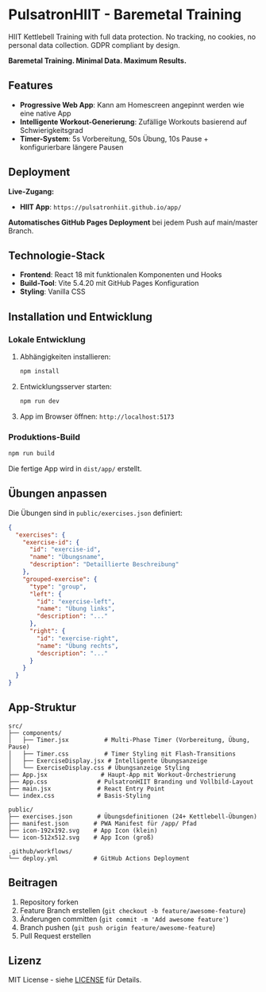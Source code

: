# PulsatronHIIT - Baremetal Training

HIIT Kettlebell Training with full data protection. No tracking, no cookies, no personal data collection. GDPR compliant by design.

**Baremetal Training. Minimal Data. Maximum Results.**

## Features

- **Progressive Web App**: Kann am Homescreen angepinnt werden wie eine native App
- **Intelligente Workout-Generierung**: Zufällige Workouts basierend auf Schwierigkeitsgrad
- **Timer-System**: 5s Vorbereitung, 50s Übung, 10s Pause + konfigurierbare längere Pausen

## Deployment

**Live-Zugang:**
- **HIIT App**: `https://pulsatronhiit.github.io/app/`

**Automatisches GitHub Pages Deployment** bei jedem Push auf main/master Branch.

## Technologie-Stack

- **Frontend**: React 18 mit funktionalen Komponenten und Hooks
- **Build-Tool**: Vite 5.4.20 mit GitHub Pages Konfiguration
- **Styling**: Vanilla CSS

## Installation und Entwicklung

### Lokale Entwicklung

1. Abhängigkeiten installieren:
   ```bash
   npm install
   ```

2. Entwicklungsserver starten:
   ```bash
   npm run dev
   ```

3. App im Browser öffnen: `http://localhost:5173`

### Produktions-Build

```bash
npm run build
```

Die fertige App wird in `dist/app/` erstellt.


## Übungen anpassen

Die Übungen sind in `public/exercises.json` definiert:

```json
{
  "exercises": {
    "exercise-id": {
      "id": "exercise-id",
      "name": "Übungsname", 
      "description": "Detaillierte Beschreibung"
    },
    "grouped-exercise": {
      "type": "group",
      "left": {
        "id": "exercise-left",
        "name": "Übung links",
        "description": "..."
      },
      "right": {
        "id": "exercise-right", 
        "name": "Übung rechts",
        "description": "..."
      }
    }
  }
}
```


## App-Struktur

```
src/
├── components/
│   ├── Timer.jsx          # Multi-Phase Timer (Vorbereitung, Übung, Pause)
│   ├── Timer.css          # Timer Styling mit Flash-Transitions
│   ├── ExerciseDisplay.jsx # Intelligente Übungsanzeige
│   └── ExerciseDisplay.css # Übungsanzeige Styling
├── App.jsx               # Haupt-App mit Workout-Orchestrierung
├── App.css              # PulsatronHIIT Branding und Vollbild-Layout
├── main.jsx             # React Entry Point
└── index.css            # Basis-Styling

public/
├── exercises.json       # Übungsdefinitionen (24+ Kettlebell-Übungen)
├── manifest.json       # PWA Manifest für /app/ Pfad
├── icon-192x192.svg    # App Icon (klein)
└── icon-512x512.svg    # App Icon (groß)

.github/workflows/
└── deploy.yml          # GitHub Actions Deployment
```


## Beitragen

1. Repository forken
2. Feature Branch erstellen (`git checkout -b feature/awesome-feature`)
3. Änderungen committen (`git commit -m 'Add awesome feature'`)
4. Branch pushen (`git push origin feature/awesome-feature`)
5. Pull Request erstellen

## Lizenz

MIT License - siehe [LICENSE](LICENSE) für Details.

